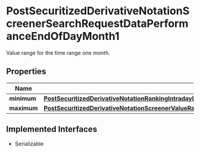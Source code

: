 

# PostSecuritizedDerivativeNotationScreenerSearchRequestDataPerformanceEndOfDayMonth1

Value range for the time range one month.

## Properties

Name | Type | Description | Notes
------------ | ------------- | ------------- | -------------
**minimum** | [**PostSecuritizedDerivativeNotationRankingIntradayListRequestDataPerformanceRelativeMinimum**](PostSecuritizedDerivativeNotationRankingIntradayListRequestDataPerformanceRelativeMinimum.md) |  |  [optional]
**maximum** | [**PostSecuritizedDerivativeNotationScreenerValueRangesGetRequestDataKeyFiguresSidewaysYieldRelativeMaximum**](PostSecuritizedDerivativeNotationScreenerValueRangesGetRequestDataKeyFiguresSidewaysYieldRelativeMaximum.md) |  |  [optional]


## Implemented Interfaces

* Serializable


